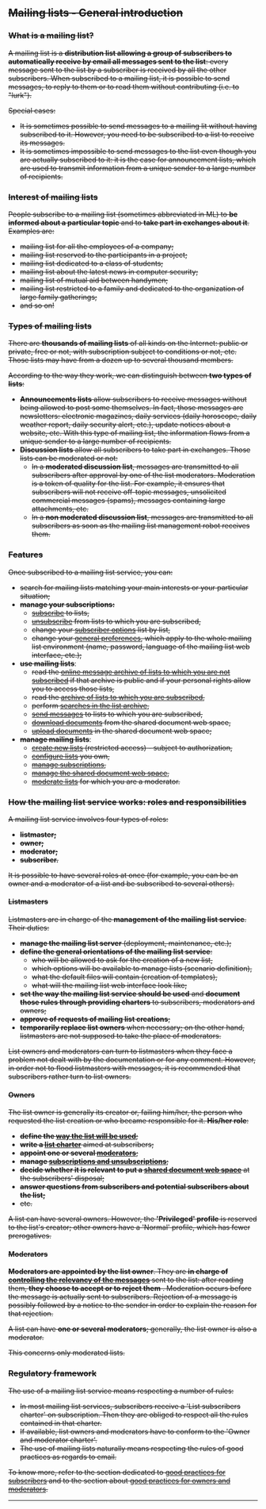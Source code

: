 ~~Mailing lists - General introduction~~
----------------------------------------

### ~~What is a mailing list?~~

~~A mailing list is a **distribution list allowing a group of subscribers to automatically receive by email all messages sent to the list**: every message sent to the list by a subscriber is received by all the other subscribers. When subscribed to a mailing list, it is possible to send messages, to reply to them or to read them without contributing (i.e. to "lurk").~~

~~Special cases:~~

-   ~~It is sometimes possible to send messages to a mailing lit without having subscribed to it. However, you need to be subscribed to a list to receive its messages.~~
-   ~~It is sometimes impossible to send messages to the list even though you are actually subscribed to it: it is the case for announcement lists, which are used to transmit information from a unique sender to a large number of recipients.~~

### ~~Interest of mailing lists~~

~~People subscribe to a mailing list (sometimes abbreviated in ML) to **be informed about a particular topic** and to **take part in exchanges about it**. Examples are:~~

-   ~~mailing list for all the employees of a company;~~
-   ~~mailing list reserved to the participants in a project;~~
-   ~~mailing list dedicated to a class of students;~~
-   ~~mailing list about the latest news in computer security;~~
-   ~~mailing list of mutual aid between handymen;~~
-   ~~mailing list restricted to a family and dedicated to the organization of large family gatherings;~~
-   ~~and so on!~~

### ~~Types of mailing lists~~

~~There are **thousands of mailing lists** of all kinds on the Internet: public or private, free or not, with subscription subject to conditions or not, etc. Those lists may have from a dozen up to several thousand members.~~

~~According to the way they work, we can distinguish between **two types of lists**:~~

-   ~~**Announcements lists** allow subscribers to receive messages without being allowed to post some themselves. In fact, those messages are newsletters: electronic magazines, daily services (daily horoscope, daily weather report, daily security alert, etc.), update notices about a website, etc. With this type of mailing list, the information flows from a unique sender to a large number of recipients.~~
-   ~~**Discussion lists** allow all subscribers to take part in exchanges. Those lists can be moderated or not:~~
    -   ~~In a **moderated discussion list**, messages are transmitted to all subscribers after approval by one of the list moderators. Moderation is a token of quality for the list. For example, it ensures that subscribers will not receive off-topic messages, unsolicited commercial messages (spams), messages containing large attachments, etc.~~
    -   ~~In a **non moderated discussion list**, messages are transmitted to all subscribers as soon as the mailing list management robot receives them.~~

### <span id="features"></span>~~Features~~

~~Once subscribed to a mailing list service, you can:~~

-   ~~search for mailing lists matching your main interests or your particular situation;~~
-   **~~manage your subscriptions:~~**
    -   ~~[subscribe](user.md#subscribe) to lists,~~
    -   ~~[unsubscribe](user.md#unsubscribe) from lists to which you are subscribed,~~
    -   ~~change your [subscriber options](user.md#options) list by list,~~
    -   ~~change your [general preferences](user.md#pref), which apply to the whole mailing list environment (name, password, language of the mailing list web interface, etc.);~~
-   **~~use mailing lists~~**:
    -   ~~read the [online message archive of lists to which you are not subscribed](arc.md) if that archive is public and if your personal rights allow you to access those lists,~~
    -   ~~read the [archive of lists to which you are subscribed](arc.md),~~
    -   ~~perform [searches in the list archive](arc.md#arcsearch),~~
    -   ~~[send messages](sendmsg.md) to lists to which you are subscribed,~~
    -   ~~[download documents](shared.md#shared_read) from the shared document web space,~~
    -   ~~[upload documents](shared.md#shared_upload) in the shared document web space;~~
-   **~~manage mailing lists~~**:
    -   ~~[create new lists](admin.md#create_list) (restricted access) - subject to authorization,~~
    -   ~~[configure lists](admin.md#edit_list) you own,~~
    -   ~~[manage subscriptions](admin.md#manage_members),~~
    -   ~~[manage the shared document web space](admin.md#manage_shared),~~
    -   ~~[moderate lists](admin.md#moderate) for which you are a moderator.~~

### <span id="roles"></span>~~How the mailing list service works: roles and responsibilities~~

~~A mailing list service involves four types of roles:~~

-   ~~**listmaster;**~~
-   ~~**owner;**~~
-   ~~**moderator;**~~
-   ~~**subscriber.**~~

~~It is possible to have several roles at once (for example, you can be an owner and a moderator of a list and be subscribed to several others).~~

#### ~~Listmasters~~

~~Listmasters are in charge of the **management of the mailing list service**. Their duties:~~

-   ~~**manage the mailing list server** (deployment, maintenance, etc.);~~
-   ~~**define the general orientations of the mailing list service**:~~
    -   ~~who will be allowed to ask for the creation of a new list,~~
    -   ~~which options will be available to manage lists (scenario definition),~~
    -   ~~what the default files will contain (creation of templates),~~
    -   ~~what will the mailing list web interface look like;~~
-   ~~**set the way the mailing list service should be used** and **document those rules through providing charters** to subscribers, moderators and owners;~~
-   ~~**approve of requests of mailing list creations**;~~
-   ~~**temporarily replace list owners** when necessary; on the other hand, listmasters are not supposed to take the place of moderators.~~

~~List owners and moderators can turn to listmasters when they face a problem not dealt with by the documentation or for any comment. However, in order not to flood listmasters with messages, it is recommended that subscribers rather turn to list owners.~~

#### ~~Owners~~

~~The list owner is generally its creator or, failing him/her, the person who requested the list creation or who became responsible for it. **His/her role**:~~

-   ~~**define the [way the list will be used](admin.md#edit_list)**;~~
-   ~~**write a [list charter](admin.md#charter)** aimed at subscribers;~~
-   ~~**appoint one or several [moderators](listconfig.md#description)**;~~
-   ~~**manage [subscriptions and unsubscriptions](admin.md#manage_members)**;~~
-   ~~**decide whether it is relevant to put a [shared document web space](admin.md#manage_shared)** at the subscribers' disposal;~~
-   ~~**answer questions from subscribers and potential subscribers about the list;**~~
-   ~~etc.~~

~~A list can have several owners. However, the **'Privileged' profile** is reserved to the list's creator; other owners have a 'Normal' profile, which has fewer prerogatives.~~

#### ~~Moderators~~

~~**Moderators are appointed by the list owner**. They are **in charge of [controlling the relevancy of the messages](admin.md#moderate)** sent to the list: after reading them, **they choose to accept or to reject them** . Moderation occurs before the message is actually sent to subscribers. Rejection of a message is possibly followed by a notice to the sender in order to explain the reason for that rejection.~~

~~A list can have **one or several moderators**; generally, the list owner is also a moderator.~~

~~This concerns only moderated lists.~~

### <span id="policy"></span>~~Regulatory framework~~

~~The use of a mailing list service means respecting a number of rules:~~

-   ~~In most mailing list services, subscribers receive a 'List subscribers charter' on subscription. Then they are obliged to respect all the rules contained in that charter.~~
-   ~~If available, list owners and moderators have to conform to the 'Owner and moderator charter'.~~
-   ~~The use of mailing lists naturally means respecting the rules of good practices as regards to email.~~

~~To know more, refer to the section dedicated to [good practices for subscribers](sendmsg.md#rulesuser) and to the section about [good practices for owners and moderators](admin.md#rulesadmin).~~

------------------------------------------------------------------------
